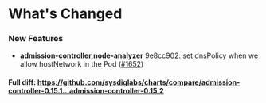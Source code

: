 # What's Changed

### New Features
- **admission-controller,node-analyzer** [9e8cc902](https://github.com/sysdiglabs/charts/commit/9e8cc902897f4185f9f56b825d6741539999fcf9): set dnsPolicy when we allow hostNetwork in the Pod  ([#1652](https://github.com/sysdiglabs/charts/issues/1652))
#### Full diff: https://github.com/sysdiglabs/charts/compare/admission-controller-0.15.1...admission-controller-0.15.2
